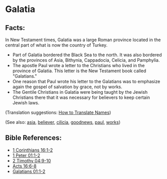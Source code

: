 # Galatia #

## Facts: ##

In New Testament times, Galatia was a large Roman province located in the central part of what is now the country of Turkey.

* Part of Galatia bordered the Black Sea to the north. It was also bordered by the provinces of Asia, Bithynia, Cappadocia, Celicia, and Pamphylia.
* The apostle Paul wrote a letter to the Christians who lived in the province of Galatia. This letter is the New Testament book called "Galatians."
* One reason that Paul wrote his letter to the Galatians was to emphasize again the gospel of salvation by grace, not by works.
* The Gentile Christians in Galatia were being taught by the Jewish Christians there that it was necessary for believers to keep certain Jewish laws.

(Translation suggestions: [How to Translate Names](https://git.door43.org/Door43/en-ta-translate-vol1/src/master/content/translate_names.md))

(See also: [asia](../other/asia.md), [believer](../kt/believer.md), [cilicia](../other/cilicia.md), [goodnews](../kt/goodnews.md), [paul](../other/paul.md), [works](../kt/works.md))

## Bible References: ##

* [1 Corinthians 16:1-2](https://door43.org/en/bible/notes/1co/16/01)
* [1 Peter 01:1-2](https://door43.org/en/bible/notes/1pe/01/01)
* [2 Timothy 04:9-10](https://door43.org/en/bible/notes/2ti/04/09)
* [Acts 16:6-8](https://door43.org/en/bible/notes/act/16/06)
* [Galatians 01:1-2](https://door43.org/en/bible/notes/gal/01/01)

